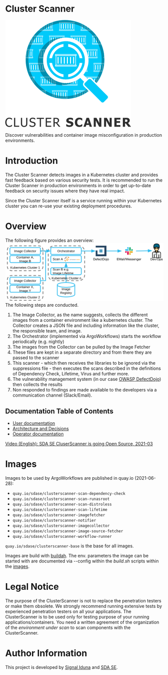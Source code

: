 # Cluster Scanner
![Logo](docs/images/logo.png "Logo")


Discover vulnerabilities and container image misconfiguration in production environments.

# Introduction
The Cluster Scanner detects images in a Kubernetes cluster and provides fast feedback based on various security tests. It is recommended to run the Cluster Scanner in production environments in order to get up-to-date feedback on security issues where they have real impact.

Since the Cluster Scanner itself is a service running within your Kubernetes cluster you can re-use your existing deployment procedures.
# Overview
The following figure provides an overview:
![Overview](docs/images/overview.png)
The following steps are conducted.
1. The Image Collector, as the name suggests, collects the different images from a container environment like a kubernetes cluster. The Collector creates a JSON file and including information like the cluster, the responsible team, and image.
2. The Orchestrator (implemented via ArgoWorkflows) starts the workflow periodically (e.g. nightly)
3. The images from the Collector can be pulled by the Image Fetcher 
4. These files are kept in a separate directory and from there they are passed to the scanner
5. This scanner - which then receives the libraries to be ignored via the suppressions file - then executes the scans described in the definitions of Dependency Check, Lifetime, Virus and further more.
6. The vulnerability management system (in our case [OWASP DefectDojo](https://github.com/DefectDojo/django-DefectDojo)) then collects the results 
7. Non responded to findings are made available to the developers via a communication channel (Slack/Email).

## Documentation Table of Contents
- [User documentation](docs/user)
- [Architecture and Decisions](docs/architecture)
- [Operator documentation](docs/deployment)

[Video (English): SDA SE CluserScanner is going Open Source, 2021-03](https://www.youtube.com/watch?v=_AElSBKSizc&t=2966s)

# Images
Images to be used by ArgoWorkflows are published in quay.io (2021-06-28):

- `quay.io/sdase/clusterscanner-scan-dependency-check`
- `quay.io/sdase/clusterscanner-scan-runasroot`
- `quay.io/sdase/clusterscanner-scan-distroless`
- `quay.io/sdase/clusterscanner-scan-lifetime`
- `quay.io/sdase/clusterscanner-imagefetcher`
- `quay.io/sdase/clusterscanner-notifier`
- `quay.io/sdase/clusterscanner-imagecollector`
- `quay.io/sdase/clusterscanner-image-source-fetcher`
- `quay.io/sdase/clusterscanner-workflow-runner`

`quay.io/sdase/clusterscanner-base` is the base for all images.

Images are build with [buildah](https://buildah.io/). The env. parameters the image can be started with are documented via --config within the _build.sh_ scripts within the [images](images/).


# Legal Notice
The purpose of the ClusterScanner is not to replace the penetration testers or make them obsolete. We strongly recommend running extensive tests by experienced penetration testers on all your applications.
The ClusterScanner is to be used only for testing purpose of your running applications/containers. You need a written agreement of the organization of the _environment under scan_ to scan components with the ClusterScanner.

# Author Information
This project is developed by [Signal Iduna](https://www.signal-iduna.de) and [SDA SE](https://sda.se/). 
